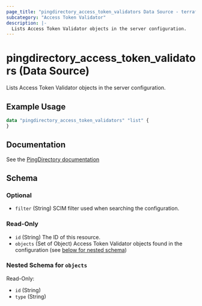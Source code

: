 ```yaml
---
page_title: "pingdirectory_access_token_validators Data Source - terraform-provider-pingdirectory"
subcategory: "Access Token Validator"
description: |-
  Lists Access Token Validator objects in the server configuration.
---
```


# pingdirectory_access_token_validators (Data Source)

Lists Access Token Validator objects in the server configuration.

## Example Usage

```terraform
data "pingdirectory_access_token_validators" "list" {
}
```

## Documentation
See the [PingDirectory documentation](https://docs.pingidentity.com/r/en-us/pingdirectory-93/pd_ds_access_token_validators)

<!-- schema generated by tfplugindocs -->
## Schema

### Optional

- `filter` (String) SCIM filter used when searching the configuration.

### Read-Only

- `id` (String) The ID of this resource.
- `objects` (Set of Object) Access Token Validator objects found in the configuration (see [below for nested schema](#nestedatt--objects))

<a id="nestedatt--objects"></a>
### Nested Schema for `objects`

Read-Only:

- `id` (String)
- `type` (String)

